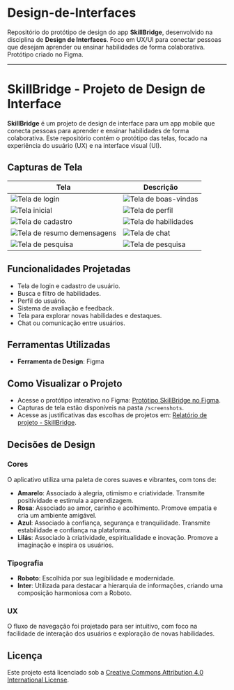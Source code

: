 # Design-de-Interfaces

Repositório do protótipo de design do app **SkillBridge**, desenvolvido na disciplina de **Design de Interfaces**. Foco em UX/UI para conectar pessoas que desejam aprender ou ensinar habilidades de forma colaborativa. Protótipo criado no Figma.

---

# SkillBridge - Projeto de Design de Interface

**SkillBridge** é um projeto de design de interface para um app mobile que conecta pessoas para aprender e ensinar habilidades de forma colaborativa. Este repositório contém o protótipo das telas, focado na experiência do usuário (UX) e na interface visual (UI).

## Capturas de Tela
| Tela | Descrição |
|---|---
| ![Tela de login](https://github.com/user-attachments/assets/965c179d-dae7-4f74-b1ae-35158c0e700a) | ![Tela de boas-vindas](https://github.com/user-attachments/assets/933f3619-ca97-46a9-980e-30439deed5f0) |
| ![Tela inicial](https://github.com/user-attachments/assets/e75311d3-b3c0-407b-a9f9-b58c2758aba7) | ![Tela de perfil](https://github.com/user-attachments/assets/795f76a8-e97f-41af-b63a-a7b4e22e82cc) |
| ![Tela de cadastro](https://github.com/user-attachments/assets/3e3c2604-7a21-4ba0-87ac-34a6881235dc) | ![Tela de habilidades](https://github.com/user-attachments/assets/b0a40c7f-ab95-4d2d-8e2e-7dce42a58716) | 
| ![Tela de resumo demensagens](https://github.com/user-attachments/assets/c3654dbd-be2f-4dd2-b7f8-4e602a1100bc) | ![Tela de chat](https://github.com/user-attachments/assets/97a71541-e5ff-4d19-ac2b-bac799be9eb2) | 
| ![Tela de pesquisa](https://github.com/user-attachments/assets/957a4ba3-4909-4b3e-82be-5fc1875641dd) | ![Tela de pesquisa](https://github.com/user-attachments/assets/d1956c59-f102-4c93-8185-d9552e6feb87) | 


## Funcionalidades Projetadas

- Tela de login e cadastro de usuário.
- Busca e filtro de habilidades.
- Perfil do usuário.
- Sistema de avaliação e feedback.
- Tela para explorar novas habilidades e destaques.
- Chat ou comunicação entre usuários.

## Ferramentas Utilizadas

- **Ferramenta de Design**: Figma

## Como Visualizar o Projeto

- Acesse o protótipo interativo no Figma: [Protótipo SkillBridge no Figma](https://www.figma.com/file/qmv1AYp6jHN8IGyHSwAvW5/Prot%C3%B3tipo---SkillBridge?node-id=0%3A1&t=tZP3YuhCmrdrz7R1-1).
- Capturas de tela estão disponíveis na pasta `/screenshots`.
- Acesse as justificativas das escolhas de projetos em:  [Relatório de projeto - SkillBridge](https://docs.google.com/document/d/1yfoj_aIymLf9jgWFoDoDv3MCeP9UxeqsgNqMwTX3qsE/edit?usp=sharing).

## Decisões de Design

### Cores
O aplicativo utiliza uma paleta de cores suaves e vibrantes, com tons de:

- **Amarelo**: Associado à alegria, otimismo e criatividade. Transmite positividade e estimula a aprendizagem.
- **Rosa**: Associado ao amor, carinho e acolhimento. Promove empatia e cria um ambiente amigável.
- **Azul**: Associado à confiança, segurança e tranquilidade. Transmite estabilidade e confiança na plataforma.
- **Lilás**: Associado à criatividade, espiritualidade e inovação. Promove a imaginação e inspira os usuários.

### Tipografia
- **Roboto**: Escolhida por sua legibilidade e modernidade.
- **Inter**: Utilizada para destacar a hierarquia de informações, criando uma composição harmoniosa com a Roboto.

### UX
O fluxo de navegação foi projetado para ser intuitivo, com foco na facilidade de interação dos usuários e exploração de novas habilidades.

## Licença

Este projeto está licenciado sob a [Creative Commons Attribution 4.0 International License](LICENSE.md).
